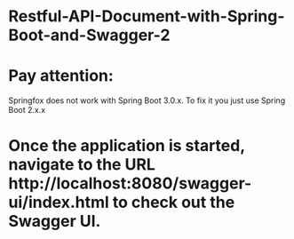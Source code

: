 # Restful-API-Document-with-Spring-Boot-and-Swagger-2

# Pay attention:
Springfox does not work with Spring Boot 3.0.x. 
To fix it you just use Spring Boot 2.x.x

# Once the application is started, navigate to the URL http://localhost:8080/swagger-ui/index.html to check out the Swagger UI.
